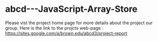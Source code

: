 abcd---JavaScript-Array-Store
=============================

Please vist the project home page for more details about the project our group.
Here is the link to the projcts web-page : https://sites.google.com/a/brown.edu/abcd3/project-report
